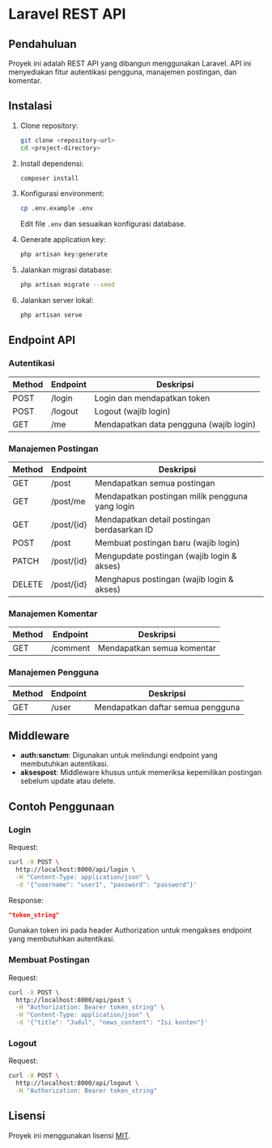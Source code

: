 # Laravel REST API

## Pendahuluan

Proyek ini adalah REST API yang dibangun menggunakan Laravel. API ini menyediakan fitur autentikasi pengguna, manajemen postingan, dan komentar.

## Instalasi

1. Clone repository:
    ```sh
    git clone <repository-url>
    cd <project-directory>
    ```
2. Install dependensi:
    ```sh
    composer install
    ```
3. Konfigurasi environment:

    ```sh
    cp .env.example .env
    ```

    Edit file `.env` dan sesuaikan konfigurasi database.

4. Generate application key:

    ```sh
    php artisan key:generate
    ```

5. Jalankan migrasi database:

    ```sh
    php artisan migrate --seed
    ```

6. Jalankan server lokal:
    ```sh
    php artisan serve
    ```

## Endpoint API

### Autentikasi

| Method | Endpoint | Deskripsi                               |
| ------ | -------- | --------------------------------------- |
| POST   | /login   | Login dan mendapatkan token             |
| POST   | /logout  | Logout (wajib login)                    |
| GET    | /me      | Mendapatkan data pengguna (wajib login) |

### Manajemen Postingan

| Method | Endpoint   | Deskripsi                                       |
| ------ | ---------- | ----------------------------------------------- |
| GET    | /post      | Mendapatkan semua postingan                     |
| GET    | /post/me   | Mendapatkan postingan milik pengguna yang login |
| GET    | /post/{id} | Mendapatkan detail postingan berdasarkan ID     |
| POST   | /post      | Membuat postingan baru (wajib login)            |
| PATCH  | /post/{id} | Mengupdate postingan (wajib login & akses)      |
| DELETE | /post/{id} | Menghapus postingan (wajib login & akses)       |

### Manajemen Komentar

| Method | Endpoint | Deskripsi                  |
| ------ | -------- | -------------------------- |
| GET    | /comment | Mendapatkan semua komentar |

### Manajemen Pengguna

| Method | Endpoint | Deskripsi                         |
| ------ | -------- | --------------------------------- |
| GET    | /user    | Mendapatkan daftar semua pengguna |

## Middleware

-   **auth:sanctum**: Digunakan untuk melindungi endpoint yang membutuhkan autentikasi.
-   **aksespost**: Middleware khusus untuk memeriksa kepemilikan postingan sebelum update atau delete.

## Contoh Penggunaan

### Login

Request:

```sh
curl -X POST \
  http://localhost:8000/api/login \
  -H "Content-Type: application/json" \
  -d '{"username": "user1", "password": "password"}'
```

Response:

```json
"token_string"
```

Gunakan token ini pada header Authorization untuk mengakses endpoint yang membutuhkan autentikasi.

### Membuat Postingan

Request:

```sh
curl -X POST \
  http://localhost:8000/api/post \
  -H "Authorization: Bearer token_string" \
  -H "Content-Type: application/json" \
  -d '{"title": "Judul", "news_content": "Isi konten"}'
```

### Logout

Request:

```sh
curl -X POST \
  http://localhost:8000/api/logout \
  -H "Authorization: Bearer token_string"
```

## Lisensi

Proyek ini menggunakan lisensi [MIT](LICENSE).
